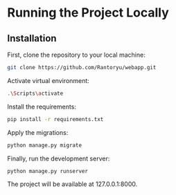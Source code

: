 
# Running the Project Locally

## Installation

First, clone the repository to your local machine:

```bash
git clone https://github.com/Rantoryu/webapp.git
```

Activate virtual environment:
```bash
.\Scripts\activate
```

Install the requirements:

```bash
pip install -r requirements.txt
```

Apply the migrations:

```bash
python manage.py migrate
```

Finally, run the development server:

```bash
python manage.py runserver
```

The project will be available at 127.0.0.1:8000.
